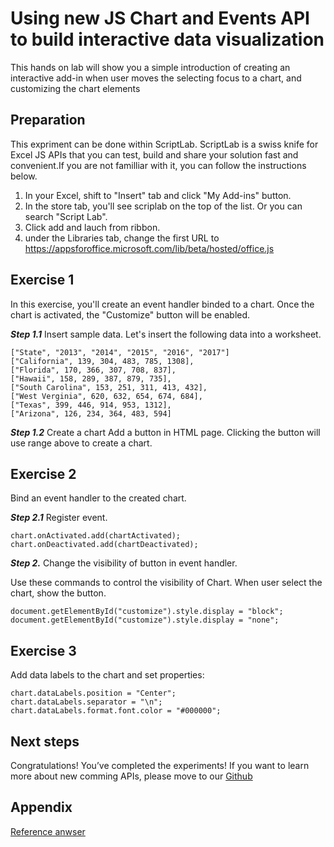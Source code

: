 
# Using new JS Chart and Events API to build interactive data visualization
This hands on lab will show you a simple introduction of creating an interactive add-in when user moves the selecting focus to a chart, and customizing the chart elements

## Preparation
This expriment can be done within ScriptLab. ScriptLab is a swiss knife for Excel JS APIs that you can test, build and share your solution fast and convenient.If you are not familliar with it, you can follow the instructions below. 

1. In your Excel, shift to "Insert" tab and click "My Add-ins" button. 
2. In the store tab, you'll see scriplab on the top of the list. Or you can search "Script Lab".
3. Click add and lauch from ribbon.
4. under the Libraries tab, change the first URL to
https://appsforoffice.microsoft.com/lib/beta/hosted/office.js

## Exercise 1
In this exercise, you'll create an event handler binded to a chart. Once the chart is activated, the "Customize" button will be enabled.

***Step 1.1*** Insert sample data.
Let's insert the following data into a worksheet.

```
["State", "2013", "2014", "2015", "2016", "2017"]
["California", 139, 304, 483, 785, 1308],["Florida", 170, 366, 307, 708, 837],["Hawaii", 158, 289, 387, 879, 735],["South Carolina", 153, 251, 311, 413, 432],["West Verginia", 620, 632, 654, 674, 684],["Texas", 399, 446, 914, 953, 1312],["Arizona", 126, 234, 364, 483, 594]
```

***Step 1.2*** Create a chart
Add a button in HTML page. Clicking the button will use range above to create a chart.

## Exercise 2
Bind an event handler to the created chart. 

***Step 2.1*** Register event.

```
chart.onActivated.add(chartActivated);chart.onDeactivated.add(chartDeactivated);
```

***Step 2.*** Change the visibility of button in event handler.

Use these commands to control the visibility of Chart. When user select the chart, show the button.

```
document.getElementById("customize").style.display = "block";
document.getElementById("customize").style.display = "none";
```

## Exercise 3
Add data labels to the chart and set properties:

```
chart.dataLabels.position = "Center";chart.dataLabels.separator = "\n";chart.dataLabels.format.font.color = "#000000";
```

## Next steps
Congratulations! You’ve completed the experiments! If you want to learn more about new comming APIs, please move to our [Github](https://github.com/OfficeDev/office-js-docs/tree/ExcelJs_OpenSpec)


## Appendix
[Reference anwser](https://gist.github.com/79f15944334e208361bbb1aa7229ec3f)